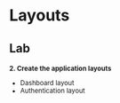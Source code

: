 <!-- .slide: class="exercice" -->

# Layouts

## Lab

<small>

**2. Create the application layouts**

- Dashboard layout
- Authentication layout

</small>
